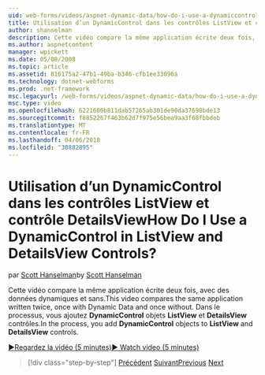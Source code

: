 ```yaml
---
uid: web-forms/videos/aspnet-dynamic-data/how-do-i-use-a-dynamiccontrol-in-listview-and-detailsview-controls
title: Utilisation d’un DynamicControl dans les contrôles ListView et contrôle DetailsView | Microsoft Docs
author: shanselman
description: Cette vidéo compare la même application écrite deux fois, avec des données dynamiques et sans. Dans le processus, vous ajoutez des objets de DynamicControl au ListView un...
ms.author: aspnetcontent
manager: wpickett
ms.date: 05/08/2008
ms.topic: article
ms.assetid: 816175a2-47b1-49ba-b346-cfb1ee33096a
ms.technology: dotnet-webforms
ms.prod: .net-framework
msc.legacyurl: /web-forms/videos/aspnet-dynamic-data/how-do-i-use-a-dynamiccontrol-in-listview-and-detailsview-controls
msc.type: video
ms.openlocfilehash: 6221600b811dab57265ab301de90da37698bde13
ms.sourcegitcommit: f8852267f463b62d7f975e56bea9aa3f68fbbdeb
ms.translationtype: MT
ms.contentlocale: fr-FR
ms.lasthandoff: 04/06/2018
ms.locfileid: "30882895"
---
```

<a name="how-do-i-use-a-dynamiccontrol-in-listview-and-detailsview-controls"></a><span data-ttu-id="f2f00-105">Utilisation d’un DynamicControl dans les contrôles ListView et contrôle DetailsView</span><span class="sxs-lookup"><span data-stu-id="f2f00-105">How Do I Use a DynamicControl in ListView and DetailsView Controls?</span></span>
====================
<span data-ttu-id="f2f00-106">par [Scott Hanselman](https://github.com/shanselman)</span><span class="sxs-lookup"><span data-stu-id="f2f00-106">by [Scott Hanselman](https://github.com/shanselman)</span></span>

<span data-ttu-id="f2f00-107">Cette vidéo compare la même application écrite deux fois, avec des données dynamiques et sans.</span><span class="sxs-lookup"><span data-stu-id="f2f00-107">This video compares the same application written twice, once with Dynamic Data and once without.</span></span> <span data-ttu-id="f2f00-108">Dans le processus, vous ajoutez **DynamicControl** objets **ListView** et **DetailsView** contrôles.</span><span class="sxs-lookup"><span data-stu-id="f2f00-108">In the process, you add **DynamicControl** objects to **ListView** and **DetailsView** controls.</span></span>

[<span data-ttu-id="f2f00-109">&#9654;Regardez la vidéo (5 minutes)</span><span class="sxs-lookup"><span data-stu-id="f2f00-109">&#9654; Watch video (5 minutes)</span></span>](https://channel9.msdn.com/Blogs/ASP-NET-Site-Videos/how-do-i-use-a-dynamiccontrol-in-listview-and-detailsview-controls)

> [!div class="step-by-step"]
> <span data-ttu-id="f2f00-110">[Précédent](how-do-i-display-unknown-datatypes.md)
> [Suivant](getting-started-with-dynamic-data.md)</span><span class="sxs-lookup"><span data-stu-id="f2f00-110">[Previous](how-do-i-display-unknown-datatypes.md)
[Next](getting-started-with-dynamic-data.md)</span></span>
